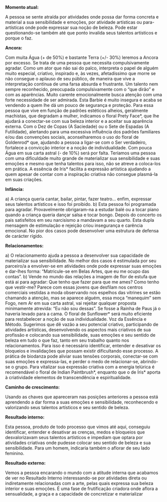 **Momento atual:**

 A pessoa se sente atraída por atividades onde possa dar forma concreta e material a sua sensibilidade e emoções, por atividade artísticas ou para-artísticas onde pode expressar sua noção de beleza. Pode estar questionando-se também até que ponto invalida seus talentos artísticos e porque o faz. 


 **Ancora:** 

Com muita Água (+ de 50%) e bastante Terra (+/- 30%) leremos a Ancora por excesso. Se trata de uma pessoa que necessita compulsivamente agradar. Como um ator que não sai do palco, interpreta o papel de alguém muito especial, criativo, inspirado e, às vezes, afetadíssimo que morre se não consegue o aplauso de seu público, de maneira que vive a interpretação contínua de uma farsa absurda e frustrante. Um talento nem sempre reconhecido, preocupada compulsivamente com o “que dirão” e com as aparências. Muito carente emocionalmente busca atenção com uma forte necessidade de ser admirada. Esta Barbie é muito insegura e acaba se vendendo a quem lhe dá um pouco de segurança e proteção. Para essa pessoa que vive em função de padrões estéticos alheios, geralmente machistas, que degradam a mulher, indicamos o floral Prety Face*, que lhe ajudará a conectar-se com sua beleza interior e a aceitar sua aparência externa. Com o Dez de Copas (A Saciedade) ou o Sete de Espadas (A Futilidade), alertando para uma excessiva influência dos padrões familiares e/ou das convenções sociais, aconselharemos o uso do floral de Goldenrod* que, ajudando a pessoa a ligar-se com o Ser verdadeiro, fortalece a convicção interior e a noção de individualidade. Com pouca Água em sua carta astral (- de 10%) será por falta. Teríamos uma pessoa com uma dificuldade muito grande de materializar sua sensibilidade e suas emoções e mesmo que tenha talentos para isso, não se atreve a coloca-los em prática. A essência de Iris* facilita a expressão artística ajudando a quem apesar de contar com a inspiração criativa não consegue plasmá-la em suas criações. 


**Infância:**

 a) A criança queria cantar, bailar, pintar, fazer teatro… enfim, expressar seus talentos artísticos e isso foi proibido. b) Esta pessoa foi programada para agradar. Provavelmente obrigaram-na a estudar balé ou a tocar piano quando a criança queria dançar salsa e tocar bongo. Depois do concerto os pais satisfeitos em seu narcisismo a mandavam a seu quarto. Esta dupla mensagem de estimulação e rejeição criou insegurança e carência emocional. No pior dos casos pode desenvolver uma estrutura de defensa de carácter rígido. 


**Relacionamentos:**

 a) O relacionamento ajuda a pessoa a desenvolver sua capacidade de materializar sua sensibilidade. No melhor dos casos é estimulada por seu parceiro/a a envolver-se em atividades onde pode expressar suas emoções e dar-lhes forma: “Matricule-se em Belas Artes, que eu me ocupo das contas”. b) Vende no mundo das relações a imagem de flor de estufa que está ai para agradar: Que tenho que fazer para que me ames? Como tenho que vestir-me? Parece com essas jovens que desfilam nos centros comerciais vestidas a moda observando nos espelhos das vitrines se estão chamando a atenção, mas se aparece alguém, essa moça “manequim” sem Fogo, nem Ar em sua carta astral, vai rejeitar qualquer proposta minimamente atrevida: “Eu não sou dessas”. Se fosse a Rainha de Paus já o haveria levado para a cama. O floral de Sunflower* será muito eficiente para restabelecer a noção de sua individualidade. Voz da Essência e Método. Sugerimos que dê vazão a seu potencial criativo, participando de atividades artísticas, desenvolvendo os aspectos mais criativos de sua profissão e colocando sua sensibilidade, suas emoções e seu sentido de beleza em tudo o que faz, tanto em seu trabalho quanto nos relacionamentos. Para isso é necessário identificar, entender e desativar os bloqueios e invalidações que possam existir dificultando esse processo. A prática de biodanza pode aliviar suas tensões corporais, conectar-se com suas emoções e expressa-las, e perder o medo de relacionar-se, abrindo-se o grupo. Para vitalizar sua expressão criativa com a energia telúrica é recomendável o floral de Indian Paintbrush*, enquanto que o de Íris* aporta à criatividade elementos de transcendência e espiritualidade. 


**Caminho de crescimento:**

 Usando as chaves que apareceram nas posições anteriores a pessoa está aprendendo a dar forma a suas emoções e sensibilidade, reconhecendo e valorizando seus talentos artísticos e seu sentido de beleza. 


**Resultado interno:**

 Esta pessoa, produto de todo processo que vimos até aqui, conseguiu identificar, entender e desativar as crenças, medos e bloqueios que desvalorizavam seus talentos artísticos e impediam que optara por atividades criativas onde pudesse colocar seu sentido de beleza e sua sensibilidade. Para um homem, indicaria também o aflorar de seu lado feminino. 


**Resultado externo:**

 Vemos a pessoa encarando o mundo com a atitude interna que acabamos de ver no Resultado Interno interessando-se por atividades direta ou indiretamente relacionadas com a arte, pelas quais expressa sua beleza interior e suas emoções. É uma fase de frutificação criadora onde aflora a sensualidade, a graça e a capacidade de concretizar e materializar
